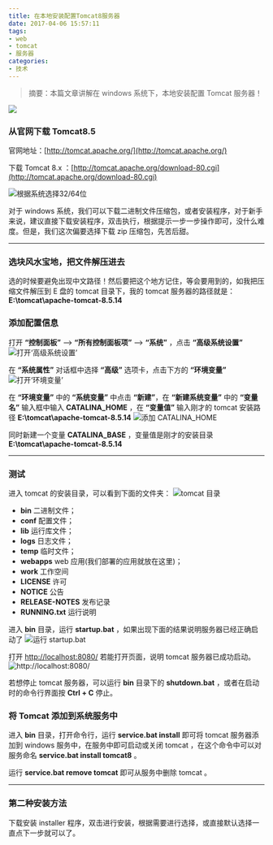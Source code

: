 ```yaml
---
title: 在本地安装配置Tomcat8服务器
date: 2017-04-06 15:57:11
tags:
- web
- tomcat
- 服务器
categories:
- 技术
---
```


> 摘要：本篇文章讲解在 windows 系统下，本地安装配置 Tomcat 服务器！

![](http://blog-images.qiniu.wqf31415.xyz/image/tomcat.png) 

### 从官网下载 Tomcat8.5
官网地址：[http://tomcat.apache.org/](http://tomcat.apache.org/) 

下载 Tomcat 8.x ：[http://tomcat.apache.org/download-80.cgi](http://tomcat.apache.org/download-80.cgi)

![](http://blog-images.qiniu.wqf31415.xyz/image/download_tomcat_for_windows.png "根据系统选择32/64位")

对于 windows 系统，我们可以下载二进制文件压缩包，或者安装程序，对于新手来说，建议直接下载安装程序，双击执行，根据提示一步一步操作即可，没什么难度。但是，我们这次偏要选择下载 zip 压缩包，先苦后甜。


<!-- more -->
------



### 选块风水宝地，把文件解压进去
选的时候要避免出现中文路径！然后要把这个地方记住，等会要用到的，如我把压缩文件解压到 E 盘的 tomcat 目录下，我的 tomcat 服务器的路径就是： **E:\tomcat\apache-tomcat-8.5.14**

### 添加配置信息
打开 **“控制面板”** --> **“所有控制面板项”** --> **“系统”** ，点击 **“高级系统设置”**
![](http://blog-images.qiniu.wqf31415.xyz/image/open_system_config_on_windows.png "打开‘高级系统设置’")

在 **“系统属性”** 对话框中选择 **“高级”** 选项卡，点击下方的 **“环境变量”**
![](http://blog-images.qiniu.wqf31415.xyz/image/open_environment_variable.png "打开‘环境变量’")

在 **“环境变量”** 中的 **“系统变量”** 中点击 **“新建”**，在 **“新建系统变量”** 中的 **“变量名”** 输入框中输入 **CATALINA_HOME** ，在 **“变量值”** 输入刚才的 tomcat 安装路径 **E:\tomcat\apache-tomcat-8.5.14** 
![](http://blog-images.qiniu.wqf31415.xyz/image/add_new_environment_variable_CATALINA_HOME.png "添加 CATALINA_HOME") 

同时新建一个变量 **CATALINA_BASE** ，变量值是刚才的安装目录 **E:\tomcat\apache-tomcat-8.5.14**

------


### 测试

进入 tomcat 的安装目录，可以看到下面的文件夹：
![](http://blog-images.qiniu.wqf31415.xyz/image/tomcat_directory.png "tomcat 目录") 

- **bin** 二进制文件；
- **conf** 配置文件；
- **lib** 运行库文件；
- **logs** 日志文件；
- **temp** 临时文件；
- **webapps** web 应用(我们部署的应用就放在这里)；
- **work** 工作空间
- **LICENSE** 许可
- **NOTICE** 公告
- **RELEASE-NOTES** 发布记录
- **RUNNING.txt** 运行说明

进入 **bin** 目录，运行 **startup.bat** ，如果出现下面的结果说明服务器已经正确启动了
![](http://blog-images.qiniu.wqf31415.xyz/image/startup_tomcat.png "运行 startup.bat")

打开 [http://localhost:8080/](http://localhost:8080/ ) 若能打开页面，说明 tomcat 服务器已成功启动。
![](http://blog-images.qiniu.wqf31415.xyz/image/tomcat_index.png "http://localhost:8080/") 

若想停止 tomcat 服务器，可以运行 **bin** 目录下的 **shutdown.bat** ，或者在启动时的命令行界面按 **Ctrl + C** 停止。

### 将 Tomcat 添加到系统服务中
进入 **bin** 目录，打开命令行，运行 **service.bat install** 即可将 tomcat 服务器添加到 windows 服务中，在服务中即可启动或关闭 tomcat ，在这个命令中可以对服务命名 **service.bat install tomcat8** 。

运行 **service.bat remove tomcat** 即可从服务中删除 tomcat 。

------


### 第二种安装方法
下载安装 installer 程序，双击进行安装，根据需要进行选择，或直接默认选择一直点下一步就可以了。

